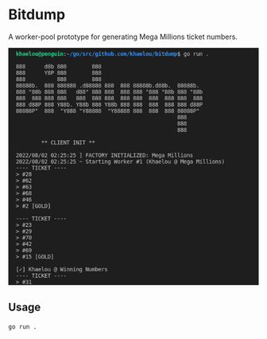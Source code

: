 # Bitdump

A worker-pool prototype for generating Mega Millions ticket numbers.

![Bitdump](bitdump.png)

## Usage
```
go run .
```
